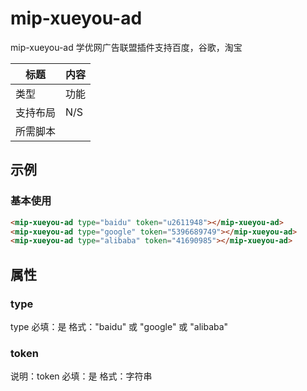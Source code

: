 # mip-xueyou-ad

mip-xueyou-ad 学优网广告联盟插件支持百度，谷歌，淘宝

标题|内容
----|----
类型|功能
支持布局|N/S
所需脚本|

## 示例

### 基本使用
```html
<mip-xueyou-ad type="baidu" token="u2611948"></mip-xueyou-ad>
<mip-xueyou-ad type="google" token="5396689749"></mip-xueyou-ad>
<mip-xueyou-ad type="alibaba" token="41690985"></mip-xueyou-ad>
```

## 属性

### type

type
必填：是
格式："baidu" 或 "google" 或 "alibaba"

### token

说明：token
必填：是
格式：字符串

